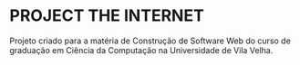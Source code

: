 # PROJECT THE INTERNET

Projeto criado para a matéria de Construção de Software Web do curso de graduação em Ciência da Computação na Universidade de Vila Velha.